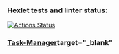 ### Hexlet tests and linter status:
[![Actions Status](https://github.com/Antony11659/backend-project-6/actions/workflows/hexlet-check.yml/badge.svg)](https://github.com/Antony11659/backend-project-6/actions)

### [Task-Manager](https://task-manager-arrk.onrender.com)target="_blank"
